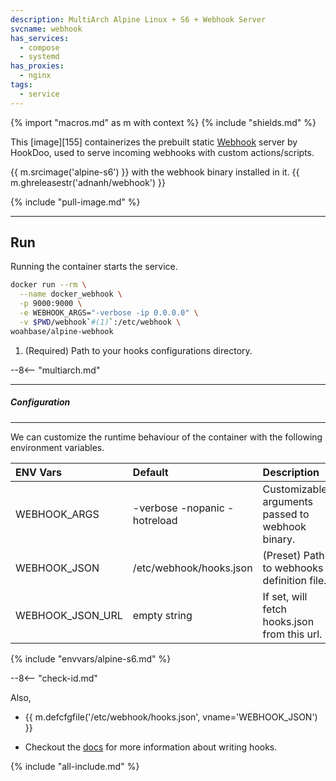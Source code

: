```yaml
---
description: MultiArch Alpine Linux + S6 + Webhook Server
svcname: webhook
has_services:
  - compose
  - systemd
has_proxies:
  - nginx
tags:
  - service
---
```


{% import "macros.md" as m with context %}
{% include "shields.md" %}

This [image][155] containerizes the prebuilt static [Webhook][1]
server by HookDoo, used to serve incoming webhooks with custom
actions/scripts.

{{ m.srcimage('alpine-s6') }} with the webhook binary
installed in it. {{ m.ghreleasestr('adnanh/webhook') }}

{% include "pull-image.md" %}

---
Run
---

Running the container starts the service.

``` sh
docker run --rm \
  --name docker_webhook \
  -p 9000:9000 \
  -e WEBHOOK_ARGS="-verbose -ip 0.0.0.0" \
  -v $PWD/webhook`#(1)`:/etc/webhook \
woahbase/alpine-webhook
```

1. (Required) Path to your hooks configurations directory.

--8<-- "multiarch.md"

---
##### Configuration
---

We can customize the runtime behaviour of the container with the
following environment variables.

| ENV Vars         | Default                      | Description
| :---             | :---                         | :---
| WEBHOOK_ARGS     | -verbose -nopanic -hotreload | Customizable arguments passed to webhook binary.
| WEBHOOK_JSON     | /etc/webhook/hooks.json      | (Preset) Path to webhooks definition file.
| WEBHOOK_JSON_URL | empty string                 | If set, will fetch hooks.json from this url.
{% include "envvars/alpine-s6.md" %}

--8<-- "check-id.md"

Also,

* {{ m.defcfgfile('/etc/webhook/hooks.json', vname='WEBHOOK_JSON') }}

* Checkout the [docs][2] for more information about writing hooks.

[1]: https://www.hookdoo.com/
[2]: https://github.com/adnanh/webhook/tree/master/docs

{% include "all-include.md" %}

